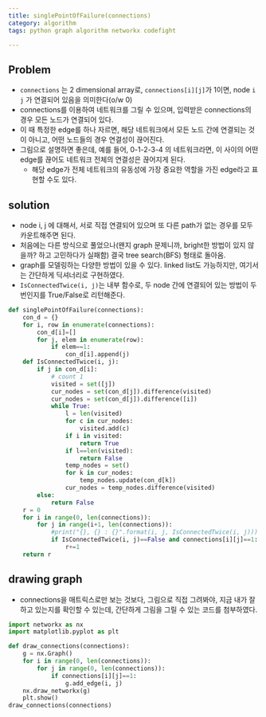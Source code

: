 ```yaml
---
title: singlePointOfFailure(connections)
category: algorithm
tags: python graph algorithm networkx codefight

---
```


## Problem 

- `connections` 는 2 dimensional array로, `connections[i][j]`가 1이면, node `i` `j` 가 연결되어 있음을 의미한다(o/w 0)
- connections를 이용하여 네트워크를 그릴 수 있으며, 입력받은 connections의 경우 모든 노드가 연결되어 있다. 
- 이 때 특정한 edge를 하나 자르면, 해당 네트워크에서 모든 노드 간에 연결되는 것이 아니고, 어떤 노드들의 경우 연결성이 끊어진다. 
- 그림으로 설명하면 좋은데, 예를 들어, 0-1-2-3-4 의 네트워크라면, 이 사이의 어떤 edge를 끊어도 네트워크 전체의 연결성은 끊어지게 된다. 
	- 해당 edge가 전체 네트워크의 유동성에 가장 중요한 역할을 가진 edge라고 표현할 수도 있다. 

## solution

- node i, j 에 대해서, 서로 직접 연결되어 있으며 또 다른 path가 없는 경우를 모두 카운트해주면 된다. 
- 처음에는 다른 방식으로 풀었으나(왠지 graph 문제니까, bright한 방법이 있지 않을까? 하고 고민하다가 실패함) 결국 tree search(BFS) 형태로 돌아옴. 
- graph를 모델링하는 다양한 방법이 있을 수 있다. linked list도 가능하지만, 여기서는 간단하게 딕셔너리로 구현하였다. 
- `IsConnectedTwice(i, j)`는 내부 함수로, 두 node 간에 연결되어 있는 방법이 두 번인지를 True/False로 리턴해준다. 

```python
def singlePointOfFailure(connections):
    con_d = {}
    for i, row in enumerate(connections):
        con_d[i]=[]
        for j, elem in enumerate(row):
            if elem==1:
                con_d[i].append(j)
    def IsConnectedTwice(i, j):
        if j in con_d[i]:
            # count 1
            visited = set([j])
            cur_nodes = set(con_d[j]).difference(visited)
            cur_nodes = set(con_d[j]).difference([i])
            while True:
                l = len(visited)
                for c in cur_nodes:
                    visited.add(c)
                if i in visited:
                    return True
                if l==len(visited):
                    return False
                temp_nodes = set()
                for k in cur_nodes:
                    temp_nodes.update(con_d[k])
                cur_nodes = temp_nodes.difference(visited)
        else:
            return False
    r = 0 
    for i in range(0, len(connections)):
        for j in range(i+1, len(connections)):
            #print("{}, {} : {}".format(i, j, IsConnectedTwice(i, j)))
            if IsConnectedTwice(i, j)==False and connections[i][j]==1:
                r+=1
    return r
```


## drawing graph

- connections을 매트릭스로만 보는 것보다, 그림으로 직접 그려봐야, 지금 내가 잘하고 있는지를 확인할 수 있는데, 간단하게 그림을 그릴 수 있는 코드를 첨부하였다. 

```python
import networkx as nx
import matplotlib.pyplot as plt 

def draw_connections(connections):
    g = nx.Graph()
    for i in range(0, len(connections)):
        for j in range(0, len(connections)):
            if connections[i][j]==1:
                g.add_edge(i, j)
    nx.draw_networkx(g)
    plt.show()
draw_connections(connections)
```

